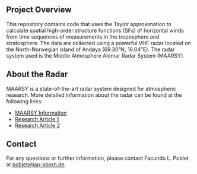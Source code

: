 ## Project Overview

This repository contains code that uses the Taylor approximation to calculate spatial high-order structure functions (SFs) of horizontal winds from time sequences of measurements in the troposphere and stratosphere. The data are collected using a powerful VHF radar located on the North-Norwegian island of Andøya (69.30°N, 16.04°E). The radar system used is the Middle Atmosphere Alomar Radar System (MAARSY).

## About the Radar

MAARSY is a state-of-the-art radar system designed for atmospheric research. More detailed information about the radar can be found at the following links:

- [MAARSY Information](https://www.iap-kborn.de/en/research/department-radar-remote-sensing/instruments/mst-radars/maarsy/)
- [Research Article 1](https://doi.org/10.1029/2011RS004775)
- [Research Article 2](https://doi.org/10.5194/ars-11-283-2013)


## Contact

For any questions or further information, please contact Facundo L. Poblet at poblet@iap-kborn.de.
